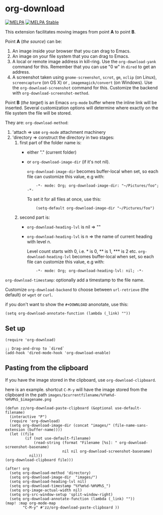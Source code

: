 # org-download

[![MELPA](https://melpa.org/packages/org-download-badge.svg)](https://melpa.org/#/org-download)
[![MELPA Stable](https://stable.melpa.org/packages/org-download-badge.svg)](https://stable.melpa.org/#/org-download)

This extension facilitates moving images from point **A** to point **B**.

Point **A** (*the source*) can be:

1. An image inside your browser that you can drag to Emacs.
2. An image on your file system that you can drag to Emacs.
3. A local or remote image address in kill-ring.
   Use the `org-download-yank` command for this.
   Remember that you can use "0 w" in `dired` to get an address.
4. A screenshot taken using `gnome-screenshot`, `scrot`, `gm`, `xclip`
   (on Linux), `screencapture` (on OS X) or , `imagemagick/convert`
   (on Windows).  Use the `org-download-screenshot` command for this.
   Customize the backend with `org-download-screenshot-method`.

Point **B** (*the target*) is an Emacs `org-mode` buffer where the inline
link will be inserted.  Several customization options will determine
where exactly on the file system the file will be stored.

They are:
`org-download-method`:

1. 'attach => use `org-mode` attachment machinery
2. 'directory => construct the directory in two stages:
   1. first part of the folder name is:
      * either "." (current folder)
      * or `org-download-image-dir` (if it's not nil).

        `org-download-image-dir` becomes buffer-local when set,
        so each file can customize this value, e.g with:

                -*- mode: Org; org-download-image-dir: "~/Pictures/foo"; -*-

        To set it for all files at once, use this:

                (setq-default org-download-image-dir "~/Pictures/foo")


   2. second part is:
      * `org-download-heading-lvl` is nil => ""
      * `org-download-heading-lvl` is n => the name of current
        heading with level n.

        Level count starts with 0,
        i.e. * is 0, ** is 1, *** is 2 etc.
        `org-download-heading-lvl` becomes buffer-local when set,
        so each file can customize this value, e.g with:

                -*- mode: Org; org-download-heading-lvl: nil; -*-

`org-download-timestamp`:
optionally add a timestamp to the file name.

Customize `org-download-backend` to choose between `url-retrieve`
(the default) or `wget` or `curl`.

if you don't want to show the `#+DOWNLOAD` anonotate, use this:
```
(setq org-download-annotate-function (lambda (_link) ""))
```

## Set up

```elisp
(require 'org-download)

;; Drag-and-drop to `dired`
(add-hook 'dired-mode-hook 'org-download-enable)
```

## Pasting from the clipboard
If you have the image stored in the clipboard, use `org-download-clipboard`.

here is an example. shortcut `C-M-y` will have the image stored from the clipboard in the path `images/$currentfilename/%Y%m%d-%H%M%S_$imagename.png` 

```
(defun zz/org-download-paste-clipboard (&optional use-default-filename)
  (interactive "P")
  (require 'org-download)
  (setq org-download-image-dir (concat "images/" (file-name-sans-extension (buffer-name))))
  (let ((file
         (if (not use-default-filename)
             (read-string (format "Filename [%s]: " org-download-screenshot-basename)
                          nil nil org-download-screenshot-basename)
           nil)))
(org-download-clipboard file)))

(after! org
  (setq org-download-method 'directory)
  (setq org-download-image-dir  "images/")
  (setq org-download-heading-lvl nil)
  (setq org-download-timestamp "%Y%m%d-%H%M%S_")
  (setq org-image-actual-width nil)
  (setq org-src-window-setup 'split-window-right)
  (setq org-download-annotate-function (lambda (_link) ""))
(map! :map org-mode-map
        "C-M-y" #'zz/org-download-paste-clipboard ))
```